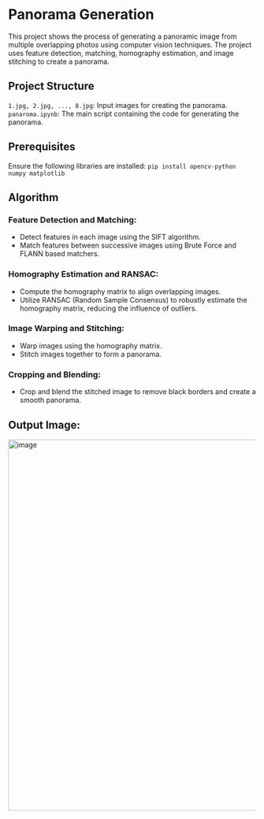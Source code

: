 # Panorama Generation

This project shows the process of generating a panoramic image from multiple overlapping photos using computer vision techniques. The project uses feature detection, matching, homography estimation, and image stitching to create a panorama.


## Project Structure
`1.jpg, 2.jpg, ..., 8.jpg`: Input images for creating the panorama.
`panaroma.ipynb`: The main script containing the code for generating the panorama.

## Prerequisites

Ensure the following libraries are installed:
`pip install opencv-python numpy matplotlib`

## Algorithm

### Feature Detection and Matching:

- Detect features in each image using the SIFT algorithm.
- Match features between successive images using Brute Force and FLANN based matchers.

### Homography Estimation and RANSAC:

- Compute the homography matrix to align overlapping images.
- Utilize RANSAC (Random Sample Consensus) to robustly estimate the homography matrix, reducing the influence of outliers.

### Image Warping and Stitching:

- Warp images using the homography matrix.
- Stitch images together to form a panorama.

### Cropping and Blending:

- Crop and blend the stitched image to remove black borders and create a smooth panorama.

## Output Image:

<img width="753" alt="image" src="https://github.com/sanya21561/panaroma/assets/108148388/70a6cfcd-4fb3-41b9-ad5d-600d0ac4fd88">
